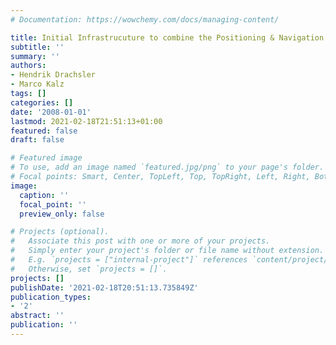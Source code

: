```yaml
---
# Documentation: https://wowchemy.com/docs/managing-content/

title: Initial Infrastrucuture to combine the Positioning & Navigation webservices
subtitle: ''
summary: ''
authors:
- Hendrik Drachsler
- Marco Kalz
tags: []
categories: []
date: '2008-01-01'
lastmod: 2021-02-18T21:51:13+01:00
featured: false
draft: false

# Featured image
# To use, add an image named `featured.jpg/png` to your page's folder.
# Focal points: Smart, Center, TopLeft, Top, TopRight, Left, Right, BottomLeft, Bottom, BottomRight.
image:
  caption: ''
  focal_point: ''
  preview_only: false

# Projects (optional).
#   Associate this post with one or more of your projects.
#   Simply enter your project's folder or file name without extension.
#   E.g. `projects = ["internal-project"]` references `content/project/deep-learning/index.md`.
#   Otherwise, set `projects = []`.
projects: []
publishDate: '2021-02-18T20:51:13.735849Z'
publication_types:
- '2'
abstract: ''
publication: ''
---
```

